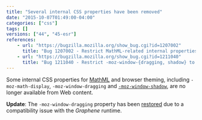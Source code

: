 ```yaml
---
title: "Several internal CSS properties have been removed"
date: "2015-10-07T01:49:00-04:00"
categories: ["css"]
tags: []
versions: ["44", "45-esr"]
references:
    - url: "https://bugzilla.mozilla.org/show_bug.cgi?id=1207002"
      title: "Bug 1207002 - Restrict MathML-related internal properties to only be accessible in UA sheets"
    - url: "https://bugzilla.mozilla.org/show_bug.cgi?id=1211040"
      title: "Bug 1211040 - Restrict -moz-window-{dragging, shadow} to chrome only"
---
```

Some internal CSS properties for [MathML](https://developer.mozilla.org/docs/Web/MathML) and browser theming, including `-moz-math-display`, `-moz-window-dragging` and [`-moz-window-shadow`](https://developer.mozilla.org/docs/Web/CSS/-moz-window-shadow), are no longer available from Web content.

**Update**: The `-moz-window-dragging` property has been [restored](https://bugzilla.mozilla.org/show_bug.cgi?id=1212607) due to a compatibility issue with the *Graphene* runtime.

